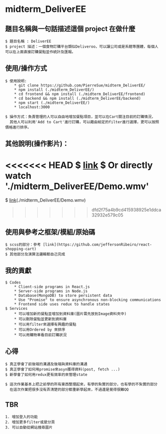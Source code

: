 # midterm_DeliverEE

## 題目名稱與一句話描述這個 project 在做什麼
```
$ 題目名稱 : DeliverEE
$ project 描述：一個食物訂購平台類似Deliveroo，可以讓公司或是系館等團體，每個人可以在上面直接訂購餐點並作統計及匯報。
```
## 使用/操作方式
```
$ 使用說明:
    * git clone https://github.com/PierreSue/midterm_DeliverEE/
    * npm install (./midterm_DeliverEE/)
    * cd frontend && npm install (./midterm_DeliverEE/frontend)
    * cd backend && npm install (./midterm_DeliverEE/backend)
    * npm start (./midterm_DeliverEE/)
    * localhost:3000

$ 操作方式：負責管理的人可以自由地增加餐點項目，並可以在Cart關注目前的訂購情況，
  其他人可以利用'Add to Cart'進行訂購，可以藉由給定的filter進行選擇，更可以按照價格進行排序。
```

## 其他說明(操作影片)：
<<<<<<< HEAD
$ [link](https://github.com/PierreSue/midterm_DeliverEE/blob/master/Demo.wmv?raw=true)
$ Or directly watch './midterm_DeliverEE/Demo.wmv'
=======
$ [link](https://github.com/PierreSue/midterm_DeliverEE/blob/master/Demo.wmv?raw=true)(./midterm_DeliverEE/Demo.wmv)
>>>>>>> dfd2f75a4b9cd415938925e1ddca32932e579c05

## 使用與參考之框架/模組/原始碼
```
$ scss的部分：參考 [link](https://github.com/jeffersonRibeiro/react-shopping-cart)
$ 其他部分及演算法邏輯都自己完成
```

## 我的貢獻
```
$ Codes
    * Client-side programs in React.js
    * Server-side programs in Node.js
    * Database(MongoDB) to store persistent data
    * Use "Promise" to ensure asynchronous non-blocking communications
    * Frontend side uses redux to handle states
$ Services
    * 可以增加新的餐點並增加到資料庫(圖片需先放到Image資料夾中)
    * 可以刪除餐點並更新到資料庫
    * 可以用filter來選擇有興趣的餐點
    * 可以用Ordered by 來排序
    * 可以用購物車看目前訂購狀況
```

## 心得
```
$ 真正學會了前後端的溝通及後端與資料庫的溝通
$ 真正學會了如何用promise來asyn獲得資料(post, fetch ...)
$ 新學會了如何用redux更有效率的來管理state

$ 這次作業基本上把之前學的所有東西整理起來，有學的紮實的部分，也有學的不紮實的部分
  在這次作業把很多沒有弄清楚的部分都重新學起來，不過還是覺得很難QQ
```

## TBR
```
1. 增加登入的功能
2. 增加更多filter或是分頁
3. 可以自動從網站搜尋圖片
```
